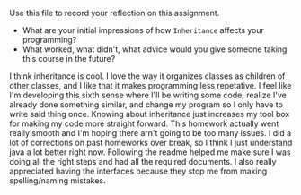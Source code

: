 Use this file to record your reflection on this assignment.

- What are your initial impressions of how `Inheritance` affects your programming?
- What worked, what didn't, what advice would you give someone taking this course in the future?

I think inheritance is cool. I love the way it organizes classes as children of other classes, and I like that it makes programming less repetative. I feel like I'm developing this sixth sense where I'll be writing some code, realize I've already done something similar, and change my program so I only have to write said thing once. Knowing about inheritance just increases my tool box for making my code more straight forward. This homework actually went really smooth and I'm hoping there arn't going to be too many issues. I did a lot of corrections on past homeworks over break, so I think I just understand java a lot better right now. Following the readme helped me make sure I was doing all the right steps and had all the required documents. I also really appreciated having the interfaces because they stop me from making spelling/naming mistakes.  